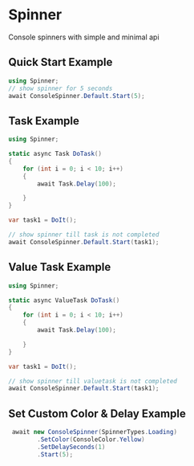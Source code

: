 # Spinner
Console spinners with simple and minimal api

## Quick Start Example

```C#
using Spinner;
// show spinner for 5 seconds
await ConsoleSpinner.Default.Start(5);

```
## Task Example

```C#
using Spinner;

static async Task DoTask()
{
    for (int i = 0; i < 10; i++)
    {
        await Task.Delay(100);

    }
}

var task1 = DoIt();

// show spinner till task is not completed
await ConsoleSpinner.Default.Start(task1);

```

## Value Task Example

```C#
using Spinner;

static async ValueTask DoTask()
{
    for (int i = 0; i < 10; i++)
    {
        await Task.Delay(100);

    }
}

var task1 = DoIt();

// show spinner till valuetask is not completed
await ConsoleSpinner.Default.Start(task1);

```

## Set Custom Color & Delay Example

```C#
 await new ConsoleSpinner(SpinnerTypes.Loading)
        .SetColor(ConsoleColor.Yellow)
        .SetDelaySeconds(1)
        .Start(5);
```